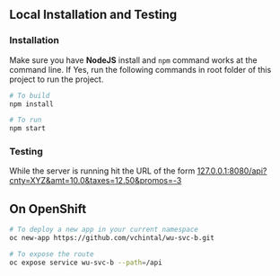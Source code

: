 ## Local Installation and Testing

### Installation 

Make sure you have **NodeJS** install and `npm` command works at the command line. If Yes, run the following commands in root folder of this project to run the project.

```sh 
# To build 
npm install 

# To run
npm start
```

### Testing 

While the server is running hit the URL of the form [127.0.0.1:8080/api?cnty=XYZ&amt=10.0&taxes=12.50&promos=-3](127.0.0.1:8080/api?cnty=XYZ&amt=10.0&taxes=12.50&promos=-3)

## On OpenShift 

```sh 
# To deploy a new app in your current namespace
oc new-app https://github.com/vchintal/wu-svc-b.git

# To expose the route 
oc expose service wu-svc-b --path=/api
```
